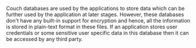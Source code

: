
Couch databases are used by the applications to store data which can be
further used by the application at later stages. However, these
databases don't have any built-in support for encryption and hence, all
the information is stored in plain-text format in these files. If an
application stores user credentials or some sensitive user specific data
in this database then it can be accessed by any third party.
